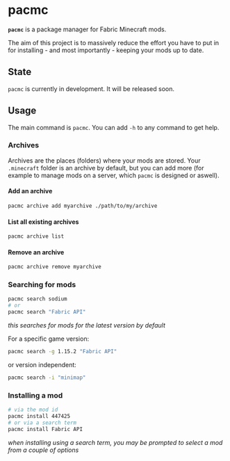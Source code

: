 # pacmc

**`pacmc`** is a package manager for Fabric Minecraft mods.

The aim of this project is to massively reduce the effort you have to put in for installing - and most importantly -
keeping your mods up to date.

## State

`pacmc` is currently in development. It will be released soon.

## Usage

The main command is `pacmc`. You can add `-h` to any command to get help.

### Archives

Archives are the places (folders) where your mods are stored. Your `.minecraft` folder is an archive by default, but you
can add more (for example to manage mods on a server, which `pacmc` is designed or aswell).

#### Add an archive

```zsh
pacmc archive add myarchive ./path/to/my/archive
```

#### List all existing archives

```zsh
pacmc archive list
```

#### Remove an archive

```zsh
pacmc archive remove myarchive
```

### Searching for mods

```zsh
pacmc search sodium
# or
pacmc search "Fabric API"
```

_this searches for mods for the latest version by default_

For a specific game version:

```zsh
pacmc search -g 1.15.2 "Fabric API"
```

or version independent:

```zsh
pacmc search -i "minimap"
```

### Installing a mod

```zsh
# via the mod id
pacmc install 447425
# or via a search term
pacmc install Fabric API
```

_when installing using a search term, you may be prompted to select a mod from a couple of options_
